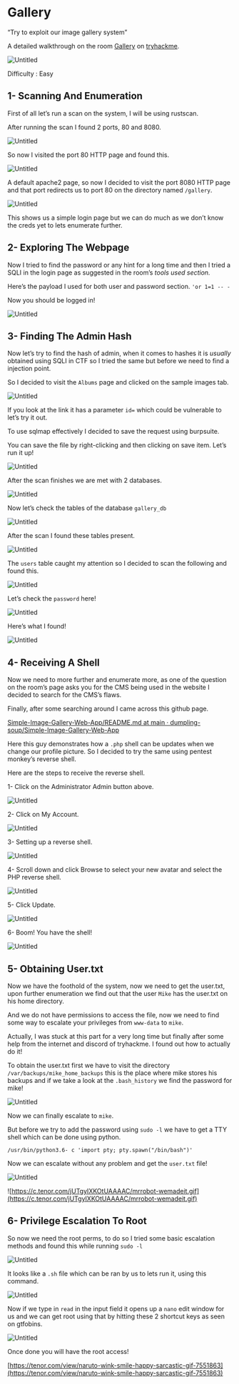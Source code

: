 # Gallery

“Try to exploit our image gallery system”

A detailed walkthrough on the room [Gallery](https://tryhackme.com/room/gallery666) on [tryhackme](http://tryhackme.com).

![Untitled](https://github.com/3J0SKA/THM-WriteUps/blob/main/Gallery/Images/Untitled.png)

Difficulty : Easy

## 1- Scanning And Enumeration

First of all let’s run a scan on the system, I will be using rustscan.

After running the scan I found 2 ports, 80 and 8080.

![Untitled](https://github.com/3J0SKA/THM-WriteUps/blob/main/Gallery/Images/Untitled%201.png)

So now I visited the port 80 HTTP page and found this.

![Untitled](https://github.com/3J0SKA/THM-WriteUps/blob/main/Gallery/Images/Untitled%202.png)

A default apache2 page, so now I decided to visit the port 8080 HTTP page and that port redirects us to port 80 on the directory named `/gallery`.

![Untitled](https://github.com/3J0SKA/THM-WriteUps/blob/main/Gallery/Images/Untitled%203.png)

This shows us a simple login page but we can do much as we don’t know the creds yet to lets enumerate further. 

## 2- Exploring The Webpage

Now I tried to find the password or any hint for a long time and then I tried a SQLI in the login page as suggested in the room’s *tools used section.*

Here’s the payload I used for both user and password section. `'or 1=1 -- -`

Now you should be logged in!

![Untitled](https://github.com/3J0SKA/THM-WriteUps/blob/main/Gallery/Images/Untitled%204.png)

## 3- Finding The Admin Hash

Now let’s try to find the hash of admin, when it comes to hashes it is *usually* obtained using SQLI in CTF so I tried the same but before we need to find a injection point. 

So I decided to visit the `Albums` page and clicked on the sample images tab.

![Untitled](https://github.com/3J0SKA/THM-WriteUps/blob/main/Gallery/Images/Untitled%205.png)

If you look at the link it has a parameter `id=` which could be vulnerable to let’s try it out. 

To use sqlmap effectively I decided to save the request using burpsuite.

You can save the file by right-clicking and then clicking on save item. Let’s run it up!

![Untitled](https://github.com/3J0SKA/THM-WriteUps/blob/main/Gallery/Images/Untitled%206.png)

After the scan finishes we are met with 2 databases. 

 

![Untitled](https://github.com/3J0SKA/THM-WriteUps/blob/main/Gallery/Images/Untitled%207.png)

Now let’s check the tables of the database `gallery_db`

![Untitled](https://github.com/3J0SKA/THM-WriteUps/blob/main/Gallery/Images/Untitled%208.png)

After the scan I found these tables present. 

![Untitled](https://github.com/3J0SKA/THM-WriteUps/blob/main/Gallery/Images/Untitled%209.png)

The `users` table caught my attention so I decided to scan the following and found this.

![Untitled](https://github.com/3J0SKA/THM-WriteUps/blob/main/Gallery/Images/Untitled%2010.png)

Let’s check the `password` here!

![Untitled](https://github.com/3J0SKA/THM-WriteUps/blob/main/Gallery/Images/Untitled%2011.png)

Here’s what I found!

![Untitled](https://github.com/3J0SKA/THM-WriteUps/blob/main/Gallery/Images/Untitled%2012.png)

## 4- Receiving A Shell

Now we need to more further and enumerate more, as one of the question on the room’s page asks you for the CMS being used in the website I decided to search for the CMS’s flaws.

Finally, after some searching around I came across this github page. 

[Simple-Image-Gallery-Web-App/README.md at main · dumpling-soup/Simple-Image-Gallery-Web-App](https://github.com/dumpling-soup/Simple-Image-Gallery-Web-App/blob/main/README.md)

Here this guy demonstrates how a `.php` shell can be updates when we change our profile picture. So I decided to try the same using pentest monkey’s reverse shell. 

Here are the steps to receive the reverse shell.

1- Click on the Administrator Admin button above.

![Untitled](https://github.com/3J0SKA/THM-WriteUps/blob/main/Gallery/Images/Untitled%2013.png)

2- Click on My Account.

![Untitled](https://github.com/3J0SKA/THM-WriteUps/blob/main/Gallery/Images/Untitled%2014.png)

3- Setting up a reverse shell.

![Untitled](https://github.com/3J0SKA/THM-WriteUps/blob/main/Gallery/Images/Untitled%2015.png)

4- Scroll down and click Browse to select your new avatar and select the PHP reverse shell. 

![Untitled](https://github.com/3J0SKA/THM-WriteUps/blob/main/Gallery/Images/Untitled%2016.png)

5- Click Update.

![Untitled](https://github.com/3J0SKA/THM-WriteUps/blob/main/Gallery/Images/Untitled%2017.png)

6- Boom! You have the shell! 

![Untitled](https://github.com/3J0SKA/THM-WriteUps/blob/main/Gallery/Images/Untitled%2018.png)

## 5- Obtaining User.txt

Now we have the foothold of the system, now we need to get the user.txt, upon further enumeration we find out that the user `Mike` has the user.txt on his home directory.

And we do not have permissions to access the file, now we need to find some way to escalate your privileges from `www-data` to `mike`.

Actually, I was stuck at this part for a very long time but finally after some help from the internet and discord of tryhackme. I found out how to actually do it!

To obtain the user.txt first we have to visit the directory `/var/backups/mike_home_backups` this is the place where mike stores his backups and if we take a look at the `.bash_history` we find the password for mike!

![Untitled](https://github.com/3J0SKA/THM-WriteUps/blob/main/Gallery/Images/Untitled%2019.png)

Now we can finally escalate to `mike`.

But before we try to add the password using `sudo -l` we have to get a TTY shell which can be done using python.

`/usr/bin/python3.6- c 'import pty; pty.spawn("/bin/bash")'`

Now we can escalate without any problem and get the `user.txt` file!

![Untitled](https://github.com/3J0SKA/THM-WriteUps/blob/main/Gallery/Images/Untitled%2020.png)

![https://c.tenor.com/jUTgyIXKOtUAAAAC/mrrobot-wemadeit.gif](https://c.tenor.com/jUTgyIXKOtUAAAAC/mrrobot-wemadeit.gif)

## 6- Privilege Escalation To Root

So now we need the root perms, to do so I tried some basic escalation methods and found this while running `sudo -l`

![Untitled](https://github.com/3J0SKA/THM-WriteUps/blob/main/Gallery/Images/Untitled%2021.png)

It looks like a `.sh` file which can be ran by us to lets run it, using this command.

![Untitled](https://github.com/3J0SKA/THM-WriteUps/blob/main/Gallery/Images/Untitled%2022.png)

Now if we type in `read` in the input field it opens up a `nano` edit window for us and we can get root using that by hitting these 2 shortcut keys as seen on gtfobins.

![Untitled](https://github.com/3J0SKA/THM-WriteUps/blob/main/Gallery/Images/Untitled%2023.png)

Once done you will have the root access!

[https://tenor.com/view/naruto-wink-smile-happy-sarcastic-gif-7551863](https://tenor.com/view/naruto-wink-smile-happy-sarcastic-gif-7551863)